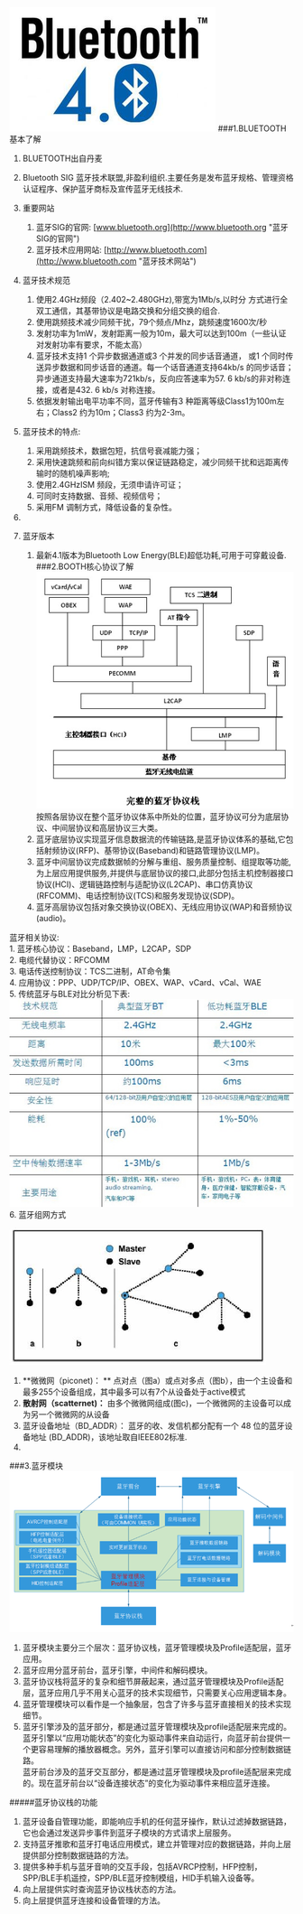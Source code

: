 ![bluetooth](./res/QRDS3EC.jpg)
###1.BLUETOOTH基本了解
1. BLUETOOTH出自丹麦  
2. Bluetooth SIG 蓝牙技术联盟,非盈利组织.主要任务是发布蓝牙规格、管理资格认证程序、保护蓝牙商标及宣传蓝牙无线技术.
3. 重要网站
	1. 蓝牙SIG的官网: [www.bluetooth.org](http://www.bluetooth.org "蓝牙SIG的官网")
	2. 蓝牙技术应用网站: [http://www.bluetooth.com](http://www.bluetooth.com "蓝牙技术网站")
4. 蓝牙技术规范	 
	1. 使用2.4GHz频段（2.402~2.480GHz),带宽为1Mb/s,以时分
方式进行全双工通信，其基带协议是电路交换和分组交换的组合.
	2. 使用跳频技术减少同频干扰，79个频点/Mhz，跳频速度1600次/秒  
	3. 发射功率为1mW，发射距离一般为10m，最大可以达到100m（一些认证对发射功率有要求，不能太高）
	4. 蓝牙技术支持1 个异步数据通道或3 个并发的同步话音通道，
或1 个同时传送异步数据和同步话音的通道。每一个话音通道支持64kb/s 的同步话音；异步通道支持最大速率为721kb/s，反向应答速率为57. 6 kb/s的非对称连接，或者是432. 6 kb/s 对称连接。
	5. 依据发射输出电平功率不同，蓝牙传输有3 种距离等级Class1为100m左右；Class2 约为10m；Class3 约为2-3m。


5. 蓝牙技术的特点:
	1. 采用跳频技术，数据包短，抗信号衰减能力强；
	2. 采用快速跳频和前向纠错方案以保证链路稳定，减少同频干扰和远距离传输时的随机噪声影响;
	3. 使用2.4GHzISM 频段，无须申请许可证；
	4. 可同时支持数据、音频、视频信号；
	5. 采用FM 调制方式，降低设备的复杂性。
6. 
6. 蓝牙版本
	1. 最新4.1版本为Bluetooth Low Energy(BLE)超低功耗,可用于可穿戴设备.
###2.BOOTH核心协议了解
![蓝牙协议框图](./res/PJRZfZm.jpg)  
按照各层协议在整个蓝牙协议体系中所处的位置，蓝牙协议可分为底层协议、中间层协议和高层协议三大类。    
	1. 蓝牙底层协议实现蓝牙信息数据流的传输链路,是蓝牙协议体系的基础,它包括射频协议(RFP)、基带协议(Baseband)和链路管理协议(LMP)。  
	2. 蓝牙中间层协议完成数据帧的分解与重组、服务质量控制、组提取等功能,为上层应用提供服务,并提供与底层协议的接口,此部分包括主机控制器接口协议(HCI)、逻辑链路控制与适配协议(L2CAP)、串口仿真协议(RFCOMM)、电话控制协议(TCS)和服务发现协议(SDP)。  
	3. 蓝牙高层协议包括对象交换协议(OBEX)、无线应用协议(WAP)和音频协议(audio)。 


蓝牙相关协议:  
	1. 蓝牙核心协议：Baseband，LMP，L2CAP，SDP  
	2. 电缆代替协议：RFCOMM  
	3. 电话传送控制协议：TCS二进制，AT命令集  
	4. 应用协议：PPP、UDP/TCP/IP、OBEX、WAP、vCard、vCal、WAE  
	5. 传统蓝牙与BLE对比分析见下表:  
![传统蓝牙与BLE对比分析图](./res/na3KYlT.jpg)  
6. 蓝牙组网方式
	
![蓝牙组网方式](./res/bWgVgKa.jpg)   

	
1. **微微网（piconet)：  **
		点对点（图a）或点对多点（图b），由一个主设备和最多255个设备组成，其中最多可以有7个从设备处于active模式
2. **散射网（scatternet)：**
		由多个微微网组成(图c)，一个微微网的主设备可以成为另一个微微网的从设备
7. 蓝牙设备地址（BD_ADDR）：
	蓝牙的收、发信机都分配有一个 48 位的蓝牙设备地址 (BD_ADDR)，该地址取自IEEE802标准.
8. 



###3.蓝牙模块
![](./res/JlKqBji.png)  
1. 蓝牙模块主要分三个层次：蓝牙协议栈，蓝牙管理模块及Profile适配层，蓝牙应用。  
2. 蓝牙应用分蓝牙前台，蓝牙引擎，中间件和解码模块。  
3. 蓝牙协议栈将蓝牙的复杂和细节屏蔽起来，通过蓝牙管理模块及Profile适配层，蓝牙应用几乎不用关心蓝牙的技术实现细节，只需要关心应用逻辑本身。
4. 蓝牙管理模块可以看作是一个抽象层，包含了许多与蓝牙直接相关的技术实现细节。
5. 蓝牙引擎涉及的蓝牙部分，都是通过蓝牙管理模块及profile适配层来完成的。蓝牙引擎以“应用功能状态”的变化为驱动事件来自动运行，向蓝牙前台提供一个更容易理解的播放器概念。另外，蓝牙引擎可以直接访问和部分控制数据链路。  
蓝牙前台涉及的蓝牙交互部分，都是通过蓝牙管理模块及profile适配层来完成的。现在蓝牙前台以“设备连接状态”的变化为驱动事件来相应蓝牙连接。

#####蓝牙协议栈的功能
1. 蓝牙设备自管理功能，即能响应手机的任何蓝牙操作，默认过滤掉数据链路，它也会通过发送异步事件到蓝牙子模块的方式请求上层服务。  
2. 支持蓝牙推歌和蓝牙打电话应用模式，建立并管理对应的数据链路，并向上层提供部分控制数据链路的方法。
3. 提供多种手机与蓝牙音响的交互手段，包括AVRCP控制，HFP控制，SPP/BLE手机遥控，SPP/BLE蓝牙控制模组，HID手机输入设备等。
4. 向上层提供实时查询蓝牙协议栈状态的方法。
5. 向上层提供蓝牙连接和设备管理的方法。

